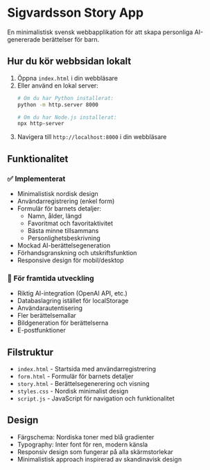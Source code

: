 # Sigvardsson Story App

En minimalistisk svensk webbapplikation för att skapa personliga AI-genererade berättelser för barn.

## Hur du kör webbsidan lokalt

1. Öppna `index.html` i din webbläsare
2. Eller använd en lokal server:
   ```bash
   # Om du har Python installerat:
   python -m http.server 8000
   
   # Om du har Node.js installerat:
   npx http-server
   ```
3. Navigera till `http://localhost:8000` i din webbläsare

## Funktionalitet

### ✅ Implementerat
- Minimalistisk nordisk design
- Användarregistrering (enkel form)
- Formulär för barnets detaljer:
  - Namn, ålder, längd
  - Favoritmat och favoritaktivitet  
  - Bästa minne tillsammans
  - Personlighetsbeskrivning
- Mockad AI-berättelsegeneration
- Förhandsgranskning och utskriftsfunktion
- Responsive design för mobil/desktop

### 🔄 För framtida utveckling
- Riktig AI-integration (OpenAI API, etc.)
- Databaslagring istället för localStorage
- Användarautentisering
- Fler berättelsemallar
- Bildgeneration för berättelserna
- E-postfunktioner

## Filstruktur
- `index.html` - Startsida med användarregistrering
- `form.html` - Formulär för barnets detaljer
- `story.html` - Berättelsegenerering och visning
- `styles.css` - Nordisk minimalist design
- `script.js` - JavaScript för navigation och funktionalitet

## Design
- Färgschema: Nordiska toner med blå gradienter
- Typography: Inter font för ren, modern känsla
- Responsiv design som fungerar på alla skärmstorlekar
- Minimalistisk approach inspirerad av skandinavisk design